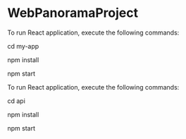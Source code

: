 # WebPanoramaProject

To run React application, execute the following commands:

cd my-app

npm install

npm start


To run React application, execute the following commands:

cd api

npm install

npm start
